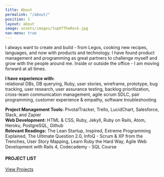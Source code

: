 ```yaml
---
title: About
permalink: "/about/"
position: 1
layout: about
image: assets/images/topOfTheRock.jpg
nav-menu: true
---
```

<div class="box">
<p>I always want to create and build - from Legos, cooking new recipes, languages, and now with products and technology. I have found product management and programming as great partners to challenge myself and grow with the people around me. Inside or outside the office - I am moving forward at all times.</p>

<p>
<strong>I have experience with:</strong><br />
relational DBs, DB querying, Ruby, user stories, wireframe, prototype, bug tracking, user research, user assurance testing, backlog prioritization, cross-team communication management, agile scrum SDLC, pair programming, customer experience & empathy, software troubleshooting</p>

<p>
<strong>Project Management Tools:</strong>
PivotalTracker, Trello, LucidChart, Salesforce, Slack, and Zapier
<br />
<strong>Web Development:</strong>
HTML & CSS, Ruby, Jekyll, Ruby on Rails, Atom, Heroku, PostgreSQL, Github
<br />
<strong>Relevant Readings:</strong>
The Lean Startup, Inspired, Extreme Programming Explained, The Ultimate Question 2.0, InfoQ - Scrum & XP from the Trenches, User Story Mapping, Learn Ruby the Hard Way, Agile Web Development with Rails 4, Codecademy - SQL Course
</p>

<h4><strong>PROJECT LIST</strong></h4>
<a href="/projects.html" class="button">View Projects</a><br />

</div>
